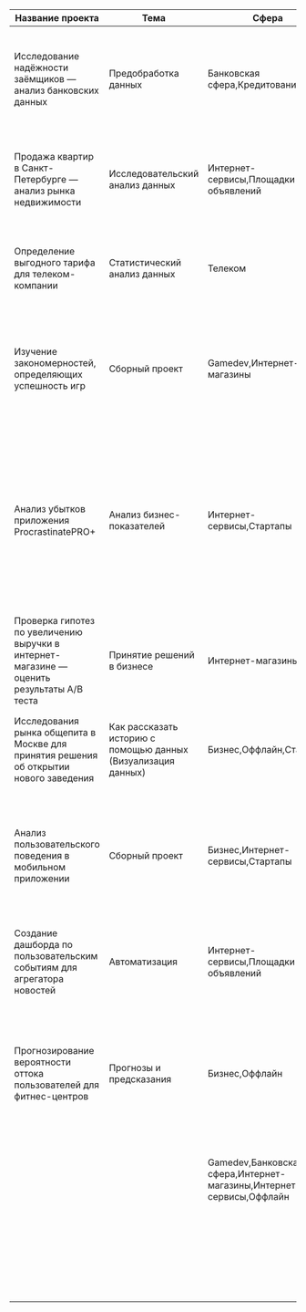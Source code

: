 | Название проекта                                                                          | Тема                                                          | Сфера                                                               | Навыки и инструменты                                                                                                                                  | Задачи проекта                                                                                                                                                                                                                                        |
|-------------------------------------------------------------------------------------------|---------------------------------------------------------------|---------------------------------------------------------------------|-------------------------------------------------------------------------------------------------------------------------------------------------------|-------------------------------------------------------------------------------------------------------------------------------------------------------------------------------------------------------------------------------------------------------|
| Исследование надёжности заёмщиков — анализ банковских данных                              | Предобработка данных                                          | Банковская сфера,Кредитование                                       | Pandas,Python                                                                                                                                         | На основе статистики о платёжеспособности клиентов исследовать влияет ли семейное положение и количество детей клиента на факт возврата кредита в срок                                                                                                |
| Продажа квартир в Санкт-Петербурге — анализ рынка недвижимости                            | Исследовательский анализ данных                               | Интернет-сервисы,Площадки объявлений                                | Pandas,Python,предобработка данных                                                                                                                    | Используя данные сервиса Яндекс.Недвижимость, определить рыночную стоимость объектов недвижимости и типичные параметры квартир                                                                                                                        |
| Определение выгодного тарифа для телеком-компании                                         | Статистический анализ данных                                  | Телеком                                                             | Matplotlib,Pandas,Python,визуализация данных,исследовательский анализ данных,предобработка данных                                                     | На основе данных клиентов оператора сотовой связи проанализировать поведение клиентов и поиск оптимального тарифа                                                                                                                                     |
| Изучение закономерностей, определяющих успешность игр                                     | Сборный проект                                                | Gamedev,Интернет-магазины                                           | Matplotlib,NumPy,Pandas,Python,SciPy,описательная статистика,проверка статистических гипотез                                                          | Используя исторические данные о продажах компьютерных игр, оценки пользователей и экспертов, жанры и платформы, выявить закономерности, определяющие успешность игры                                                                                  |
| Анализ убытков приложения ProcrastinatePRO+                                               | Анализ бизнес-показателей                                     | Интернет-сервисы,Стартапы                                           | Matplotlib,NumPy,Pandas,Python,исследовательский анализ данных,описательная статистика,предобработка данных,проверка статистических гипотез           | Задача для маркетингового аналитика развлекательного приложения Procrastinate Pro+. Несмотря на огромные вложения в рекламу, последние несколько месяцев компания терпит убытки. Ваша задача — разобраться в причинах и помочь компании выйти в плюс. |
| Проверка гипотез по увеличению выручки в интернет-магазине — оценить результаты A/B теста | Принятие решений в бизнесе                                    | Интернет-магазины                                                   | Matplotlib,Pandas,Python,Seaborn,когортный анализ,продуктовые метрики,юнит-экономика                                                                  | Используя данные интернет-магазина приоритезировать гипотезы, произвести оценку результатов A/B-тестирования различными методами                                                                                                                      |
| Исследования рынка общепита в Москве для принятия решения об открытии нового заведения    | Как рассказать историю с помощью данных (Визуализация данных) | Бизнес,Оффлайн,Стартапы                                             | A/B-тестирование,Matplotlib,Pandas,Python,SciPy,проверка статистических гипотез                                                                       | Исследование рынка общественного питания на основе открытых данных, подготовка презентации для инвесторов                                                                                                                                             |
| Анализ пользовательского поведения в мобильном приложении                                 | Сборный проект                                                | Бизнес,Интернет-сервисы,Стартапы                                    | Pandas,Plotly,Python,Seaborn,визуализация данных                                                                                                      | На основе данных использования мобильного приложения для продажи продуктов питания проанализировать воронку продаж, а также оценить результаты A/A/B-тестирования                                                                                     |
| Создание дашборда по пользовательским событиям для агрегатора новостей                    | Автоматизация                                                 | Интернет-сервисы,Площадки объявлений                                | A/B-тестирование,Matplotlib,Pandas,Plotly,Python,Seaborn,визуализация данных,проверка статистических гипотез,продуктовые метрики,событийная аналитика | Используя данные Яндекс.Дзена построить дашборд с метриками взаимодействия пользователей с карточками статей                                                                                                                                          |
| Прогнозирование вероятности оттока пользователей для фитнес-центров                       | Прогнозы и предсказания                                       | Бизнес,Оффлайн                                                      | PostgreSQL,Python,SQLAlchemy,Tableau,dash,построение дашбордов,продуктовые метрики                                                                    | На основе данных о посетителях сети фитнес-центров спрогнозировать вероятность оттока для каждого клиента в следующем месяце, сформировать с помощью кластеризации портреты пользователей                                                             |
|                                                                                           |                                                               | Gamedev,Банковская сфера,Интернет-магазины,Интернет-сервисы,Оффлайн | Matplotlib,Pandas,Python,Scikit-learn,Seaborn,классификация,кластеризация,машинное обучение                                                           | На основе всех полученных данных в курсе выполнить буткемп-проект по одной из выбранной областей:                                                                                                                                                     |
|                                                                                           |                                                               |                                                                     |                                                                                                                                                       | - банки;                                                                                                                                                                                                                                              |
|                                                                                           |                                                               |                                                                     |                                                                                                                                                       | - ритейл;                                                                                                                                                                                                                                             |
|                                                                                           |                                                               |                                                                     |                                                                                                                                                       | - игры;                                                                                                                                                                                                                                               |
|                                                                                           |                                                               |                                                                     |                                                                                                                                                       | - мобильные приложения;                                                                                                                                                                                                                               |
|                                                                                           |                                                               |                                                                     |                                                                                                                                                       | - e-commerce.                                                                                                                                                                                                                                         |
